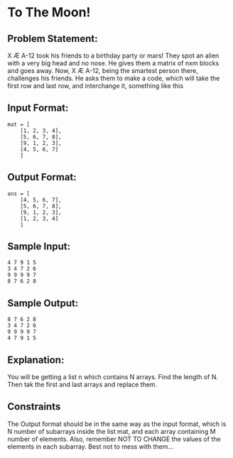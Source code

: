 # To The Moon!

## Problem Statement: <br>
X Æ A-12 took his friends to a birthday party or mars! They spot an alien with a very big head and no nose. He gives them a matrix of nxm blocks and goes away. Now, X Æ A-12, being the smartest person there, challenges his friends. He asks them to make a code, which will take the first row and last row, and interchange it, something like this

## Input Format: <br>
```
mat = [
    [1, 2, 3, 4],
    [5, 6, 7, 8],
    [9, 1, 2, 3],
    [4, 5, 6, 7]
    ]
```

## Output Format: <br>
```
ans = [
    [4, 5, 6, 7],
    [5, 6, 7, 8],
    [9, 1, 2, 3],
    [1, 2, 3, 4]
    ]
```


## Sample Input: <br>
```
4 7 9 1 5
3 4 7 2 6
9 9 9 9 7
8 7 6 2 8

```

## Sample Output: <br>
```
8 7 6 2 8
3 4 7 2 6
9 9 9 9 7
4 7 9 1 5
```

## Explanation:
You will be getting a list n which contains N arrays. Find the length of N. Then tak the first and last arrays and replace them.

## Constraints
The Output format should be in the same way as the input format, which is N number of subarrays inside the list mat, and each array containing M number of elements. Also, remember NOT TO CHANGE the values of the elements in each subarray. Best not to mess with them...
